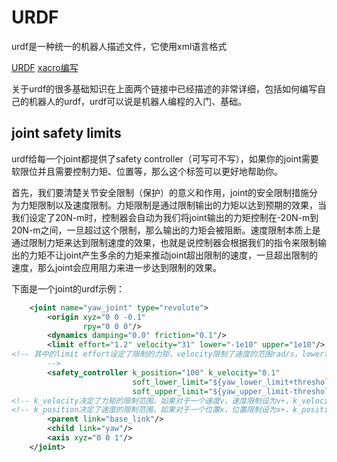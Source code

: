 # **URDF**
urdf是一种统一的机器人描述文件，它使用xml语言格式

[URDF](http://wiki.ros.org/cn/urdf/Tutorials)
[xacro编写](https://gitlab.com/gdut-yxj/tutorials/ros/xacro)

关于urdf的很多基础知识在上面两个链接中已经描述的非常详细，包括如何编写自己的机器人的urdf，urdf可以说是机器人编程的入门、基础。

## joint safety limits

urdf给每一个joint都提供了safety controller（可写可不写），如果你的joint需要软限位并且需要控制力矩、位置等，那么这个标签可以更好地帮助你。

首先，我们要清楚关节安全限制（保护）的意义和作用，joint的安全限制措施分为力矩限制以及速度限制。力矩限制是通过限制输出的力矩以达到预期的效果，当我们设定了20N-m时，控制器会自动为我们将joint输出的力矩控制在-20N-m到20N-m之间，一旦超过这个限制，那么输出的力矩会被阻断。速度限制本质上是通过限制力矩来达到限制速度的效果，也就是说控制器会根据我们的指令来限制输出的力矩不让joint产生多余的力矩来推动joint超出限制的速度，一旦超出限制的速度，那么joint会应用阻力来进一步达到限制的效果。

下面是一个joint的urdf示例：

```xml
    <joint name="yaw_joint" type="revolute">
        <origin xyz="0 0 -0.1"
                rpy="0 0 0"/>
        <dynamics damping="0.0" friction="0.1"/>
        <limit effort="1.2" velocity="31" lower="-1e10" upper="1e10"/>
<!-- 其中的limit effort设定了限制的力矩，velocity限制了速度的范围rad/s，lower和upper指定了关节的硬上限
        -->
        <safety_controller k_position="100" k_velocity="0.1"
                           soft_lower_limit="${yaw_lower_limit+threshold}"
                           soft_upper_limit="${yaw_upper_limit-threshold}"/>
<!-- k_velocity决定了力矩的限制范围，如果对于一个速度v，速度限制设为v+，k_velocity限制为kv，则力矩最大上限为-kv * (v - v+) -->
<!-- k_position决定了速度的限制范围，如果对于一个位置x，位置限制设为x+，k_position限制为kx，则速度最大上限为 -kx * (x - x+) -->      
        <parent link="base_link"/>
        <child link="yaw"/>
        <axis xyz="0 0 1"/>
    </joint>
```

